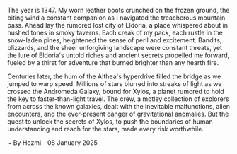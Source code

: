 
The year is 1347.  My worn leather boots crunched on the frozen ground, the biting wind a constant companion as I navigated the treacherous mountain pass.  Ahead lay the rumored lost city of Eldoria, a place whispered about in hushed tones in smoky taverns.  Each creak of my pack, each rustle in the snow-laden pines, heightened the sense of peril and excitement.  Bandits, blizzards, and the sheer unforgiving landscape were constant threats, yet the lure of Eldoria's untold riches and ancient secrets propelled me forward, fueled by a thirst for adventure that burned brighter than any hearth fire.

Centuries later, the hum of the Althea's hyperdrive filled the bridge as we jumped to warp speed.  Millions of stars blurred into streaks of light as we crossed the Andromeda Galaxy, bound for Xylos, a planet rumored to hold the key to faster-than-light travel.  The crew, a motley collection of explorers from across the known galaxies, dealt with the inevitable malfunctions, alien encounters, and the ever-present danger of gravitational anomalies.  But the quest to unlock the secrets of Xylos, to push the boundaries of human understanding and reach for the stars, made every risk worthwhile.

~ By Hozmi - 08 January 2025
